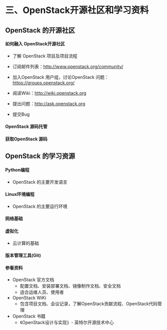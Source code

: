 # 三、OpenStack开源社区和学习资料

## OpenStack 的开源社区

#### 如何融入 OpenStack开源社区

* 了解 OpenStack 项目及项目流程
* 订阅邮件列表：http://www.openstack.org/community/


* 加入OpenStack 用户组，讨论OpenStack 问题：https://groups.openstack.org/


* 阅读Wiki：http://wiki.openstack.org
* 提出问题：http://ask.openstack.org
* 提交Bug

#### OpenStack 源码托管

#### 获取OpenStack 源码



## OpenStack 的学习资源

#### Python编程

* OpenStack 的主要开发语言

#### Linux环境编程

* OpenStack 的主要运行环境

#### 网络基础

#### 虚拟化

* 云计算的基础

#### 版本管理工具(Git)



#### 参看资料

* OpenStack 官方文档
  * 配置文档、安装部署文档、镜像制作文档、安全文档
  * 适合运维人员、使用者
* OpenStack WiKi
  * 包含项目文档、会议记录，了解OpenStack贡献流程、OpenStack代码管理
* OpenStack 书籍
  * 《OpenStack设计与实现》- 英特尔开源技术中心